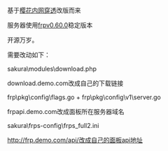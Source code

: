 

基于[樱花内网穿透](https://github.com/ZeroDream-CN/SakuraPanel)改版而来

服务器使用[frpv0.60.0](https://github.com/fatedier/frp/releases/tag/v0.60.0)稳定版本

开源万岁。



需要改动如下：

sakura\modules\download.php

download.demo.com改成自己的下载链接



frp\pkg\config\flags.go + frp\pkg\config\v1\server.go

frpapi.demo.com改成面板所在服务器域名



sakura\frps-config\frps_full2.ini

http://frp.demo.com/api/改成自己的面板api地址
